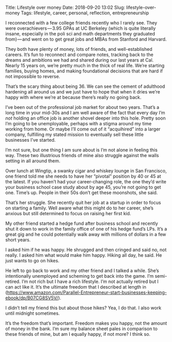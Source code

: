 Title: Lifestyle over money
Date: 2018-09-20 13:02
Slug: lifestyle-over-money
Tags: lifestyle, career, personal, reflection, entrepreneurship

I reconnected with a few college friends recently who I rarely see. They were overachievers — 3.95 GPAs at UC Berkeley (which is quite literally insane, especially in the poli sci and math departments they graduated from) — and went on to get great jobs and MBAs from Stanford and Harvard.

They both have plenty of money, lots of friends, and well-established careers. It’s fun to reconnect and compare notes, tracking back to the dreams and ambitions we had and shared during our last years at Cal. Nearly 15 years on, we’re pretty much in the thick of real life. We’re starting families, buying homes, and making foundational decisions that are hard if not impossible to reverse.

That’s the scary thing about being 36. We can see the cement of adulthood hardening all around us and we just have to hope that when it dries we’re happy with where we’re at because there’s really no going back.

I’ve been out of the professional job market for about two years. That’s a long time in your mid-30s and I am well aware of the fact that every day I’m *not* holding an office job is another shovel deeper into this hole. Pretty soon I’m going to be unemployable, perhaps with a stigma around my time working from home. Or maybe I’ll come out of it “acquihired” into a larger company, fulfilling my stated mission to eventually sell these little businesses I’ve started.

I’m not sure, but one thing I am sure about is I’m not alone in feeling this way. These two illustrious friends of mine also struggle against the walls setting in all around them.

Over lunch at Wingtip, a swanky cigar and whiskey lounge in San Francisco, one friend told me she needs to have her “pivotal” position by 40 or 45 at the latest. If you haven’t had your career-changing role, the one they’d write your business school case study about by age 45, you’re not going to get one. Time’s up. People in their 50s don’t get these moonshots, she said.

That’s her struggle. She recently quit her job at a startup in order to focus on starting a family. Well aware what this might do to her career, she’s anxious but still determined to focus on raising her first kid.

My other friend started a hedge fund after business school and recently shut it down to work in the family office of one of his hedge fund’s LPs. It’s a great gig and he could potentially walk away with millions of dollars in a few short years.

I asked him if he was happy. He shrugged and then cringed and said no, not really. I asked him what would make him happy. Hiking all day, he said. He just wants to go on hikes.

He left to go back to work and my other friend and I talked a while. She’s intentionally unemployed and scheming to get back into the game. I’m semi-retired. I’m not rich but I have a rich lifestyle. I’m not actually retired but I can act like it. It’s the ultimate freedom that I described at length in (https://www.amazon.com/Parallel-Entrepreneur-start-businesses-keeping-ebook/dp/B07CG8SV5V/).

I didn’t tell my friend this but about those hikes? Yea, I do that. I also work until midnight sometimes. 

It’s the freedom that’s important. Freedom makes you happy, not the amount of money in the bank. I’m sure my balance sheet pales in comparison to these friends of mine, but am I equally happy, if not more? I think so.